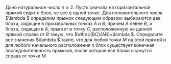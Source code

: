 Дано натуральное число $n\ge 2$. Пусть сначала на горизонтальной прямой сидят $n$ блох, не все в одной точке. Для положительного числа $\lambda $ определим прыжок следующим образом: выбираются две блохи, сидящие в произвольных точках $A$ и $B$, причем $A$ левее $B$, и блоха, сидящая в $A$, прыгает в точку $C$, расположенную на данной прямой справа от $B$ такую, что $\dfrac{BC}{AB}=\lambda $. Определите все значения $\lambda $ такие, что для любой точки $M$ на этой прямой и для любого начального расположения $n$  блох существует конечная последовательность прыжков, после которой все блохи окажутся справа от точки $M$.